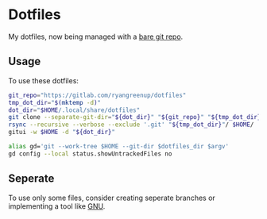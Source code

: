 # Dotfiles

My dotfiles, now being managed with a [bare git repo](https://gitlab.com/RyanGreenup/bare_dot_go).

## Usage
To use these dotfiles:

```bash
git_repo="https://gitlab.com/ryangreenup/dotfiles"
tmp_dot_dir="$(mktemp -d)"
dot_dir="$HOME/.local/share/dotfiles"
git clone --separate-git-dir="${dot_dir}" "${git_repo}" "${tmp_dot_dir}"
rsync --recursive --verbose --exclude '.git' "${tmp_dot_dir}"/ $HOME/
gitui -w $HOME -d "${dot_dir}"

alias gd='git --work-tree $HOME --git-dir $dotfiles_dir $argv'
gd config --local status.showUntrackedFiles no
```

## Seperate

To use only some files, consider creating seperate branches or implementing
a tool like [GNU](https://www.gnu.org/software/stow/).

